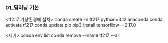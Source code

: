 ### 01_딥러닝 기본


<tf2.17 가상환경에 설치>
conda create -n tf217 python=3.12 anaconda
conda activate tf217
conda update pip
pip3 install tensorflow==2.17.0

<제거>
conda env list
conda remove --name tf217 --all
